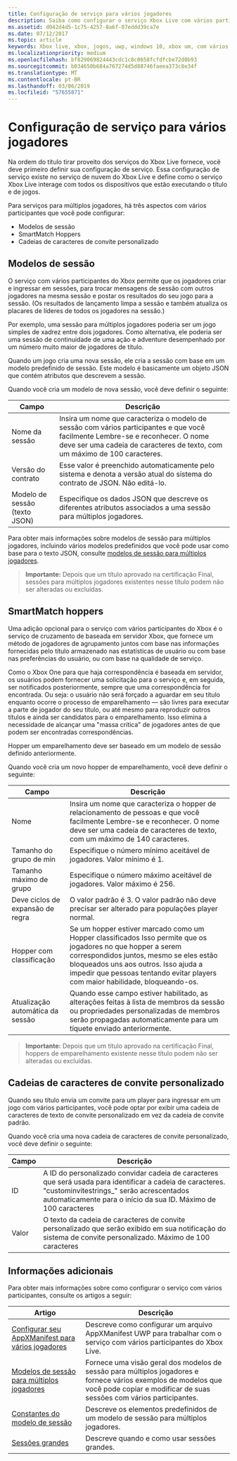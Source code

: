 ```yaml
---
title: Configuração de serviço para vários jogadores
description: Saiba como configurar o serviço Xbox Live com vários participantes.
ms.assetid: d042d4d5-1c75-4257-8a6f-07eddd39ca7e
ms.date: 07/12/2017
ms.topic: article
keywords: Xbox live, xbox, jogos, uwp, windows 10, xbox um, com vários participantes, configuração de serviço, o modelo de sessão, cadeia de caracteres de convite personalizado, smartmatch hopper
ms.localizationpriority: medium
ms.openlocfilehash: bf829069824443cdc1c8c0658fcfdfcbe72d0b93
ms.sourcegitcommit: b034650b684a767274d5d88746faeea373c8e34f
ms.translationtype: MT
ms.contentlocale: pt-BR
ms.lasthandoff: 03/06/2019
ms.locfileid: "57655871"
---
```

# <a name="multiplayer-service-configuration"></a>Configuração de serviço para vários jogadores
Na ordem do título tirar proveito dos serviços do Xbox Live fornece, você deve primeiro definir sua configuração de serviço. Essa configuração de serviço existe no serviço de nuvem do Xbox Live e define como o serviço Xbox Live interage com todos os dispositivos que estão executando o título e de jogos.

Para serviços para múltiplos jogadores, há três aspectos com vários participantes que você pode configurar:
* Modelos de sessão
* SmartMatch Hoppers
* Cadeias de caracteres de convite personalizado

## <a name="session-templates"></a>Modelos de sessão
O serviço com vários participantes do Xbox permite que os jogadores criar e ingressar em sessões, para trocar mensagens de sessão com outros jogadores na mesma sessão e postar os resultados do seu jogo para a sessão. (Os resultados de lançamento limpa a sessão e também atualiza os placares de líderes de todos os jogadores na sessão.)

Por exemplo, uma sessão para múltiplos jogadores poderia ser um jogo simples de xadrez entre dois jogadores. Como alternativa, ele poderia ser uma sessão de continuidade de uma ação e adventure desempenhado por um número muito maior de jogadores de título.

Quando um jogo cria uma nova sessão, ele cria a sessão com base em um modelo predefinido de sessão. Este modelo é basicamente um objeto JSON que contém atributos que descrevem a sessão.

Quando você cria um modelo de nova sessão, você deve definir o seguinte:

| Campo | Descrição |
| --- | --- |
| Nome da sessão | Insira um nome que caracteriza o modelo de sessão com vários participantes e que você facilmente Lembre-se e reconhecer. O nome deve ser uma cadeia de caracteres de texto, com um máximo de 100 caracteres. |
| Versão do contrato | Esse valor é preenchido automaticamente pelo sistema e denota a versão atual do sistema do contrato de JSON. Não editá-lo. |
| Modelo de sessão (texto JSON) | Especifique os dados JSON que descreve os diferentes atributos associados a uma sessão para múltiplos jogadores. |

Para obter mais informações sobre modelos de sessão para múltiplos jogadores, incluindo vários modelos predefinidos que você pode usar como base para o texto JSON, consulte [modelos de sessão para múltiplos jogadores](session-templates.md).

> **Importante:** Depois que um título aprovado na certificação Final, sessões para múltiplos jogadores existentes nesse título podem não ser alteradas ou excluídas.

## <a name="smartmatch-hoppers"></a>SmartMatch hoppers

Uma adição opcional para o serviço com vários participantes do Xbox é o serviço de cruzamento de baseada em servidor Xbox, que fornece um método de jogadores de agrupamento juntos com base nas informações fornecidas pelo título armazenado nas estatísticas de usuário ou com base nas preferências do usuário, ou com base na qualidade de serviço.

Como o Xbox One para que haja correspondência é baseada em servidor, os usuários podem fornecer uma solicitação para o serviço e, em seguida, ser notificados posteriormente, sempre que uma correspondência for encontrada. Ou seja: o usuário não será forçado a aguardar em seu título enquanto ocorre o processo de emparelhamento — são livres para executar a parte de jogador do seu título, ou até mesmo para reproduzir outros títulos e ainda ser candidatos para o emparelhamento. Isso elimina a necessidade de alcançar uma "massa crítica" de jogadores antes de que podem ser encontradas correspondências.

Hopper um emparelhamento deve ser baseado em um modelo de sessão definido anteriormente.

Quando você cria um novo hopper de emparelhamento, você deve definir o seguinte:

| Campo | Descrição |
|---|---|
|Nome| Insira um nome que caracteriza o hopper de relacionamento de pessoas e que você facilmente Lembre-se e reconhecer. O nome deve ser uma cadeia de caracteres de texto, com um máximo de 140 caracteres. |
| Tamanho do grupo de min | Especifique o número mínimo aceitável de jogadores. Valor mínimo é 1. |
| Tamanho máximo de grupo | Especifique o número máximo aceitável de jogadores. Valor máximo é 256. |
| Deve ciclos de expansão de regra | O valor padrão é 3. O valor padrão não deve precisar ser alterado para populações player normal. |
| Hopper com classificação | Se um hopper estiver marcado como um Hopper classificados Isso permite que os jogadores no que hopper a serem correspondidos juntos, mesmo se eles estão bloqueados uns aos outros. Isso ajuda a impedir que pessoas tentando evitar players com maior habilidade, bloqueando-os. |
| Atualização automática da sessão | Quando esse campo estiver habilitado, as alterações feitas à lista de membros da sessão ou propriedades personalizadas de membros serão propagadas automaticamente para um tíquete enviado anteriormente. |

> **Importante:** Depois que um título aprovado na certificação Final, hoppers de emparelhamento existente nesse título podem não ser alteradas ou excluídas.

## <a name="custom-invite-strings"></a>Cadeias de caracteres de convite personalizado
Quando seu título envia um convite para um player para ingressar em um jogo com vários participantes, você pode optar por exibir uma cadeia de caracteres de texto de convite personalizado em vez da cadeia de convite padrão.

Quando você cria uma nova cadeia de caracteres de convite personalizado, você deve definir o seguinte:

| Campo | Descrição |
|---|---|
| ID | A ID do personalizado convidar cadeia de caracteres que será usada para identificar a cadeia de caracteres. "custominvitestrings_" serão acrescentados automaticamente para o início da sua ID. Máximo de 100 caracteres |
| Valor | O texto da cadeia de caracteres de convite personalizado que serão exibido em sua notificação do sistema de convite personalizado. Máximo de 100 caracteres |

## <a name="additional-information"></a>Informações adicionais

Para obter mais informações sobre como configurar o serviço com vários participantes, consulte os artigos a seguir:

**Artigo** | **Descrição**
--- | ---
[Configurar seu AppXManifest para vários jogadores](configure-your-appxmanifest-for-multiplayer.md) | Descreve como configurar um arquivo AppXManifest UWP para trabalhar com o serviço com vários participantes do Xbox Live.
[Modelos de sessão para múltiplos jogadores](session-templates.md) | Fornece uma visão geral dos modelos de sessão para múltiplos jogadores e fornece vários exemplos de modelos que você pode copiar e modificar de suas sessões com vários participantes.
[Constantes do modelo de sessão](session-template-constants.md) | Descreve os elementos predefinidos de um modelo de sessão para múltiplos jogadores.
[Sessões grandes](large-sessions.md) | Descreve quando e como usar sessões grandes.
